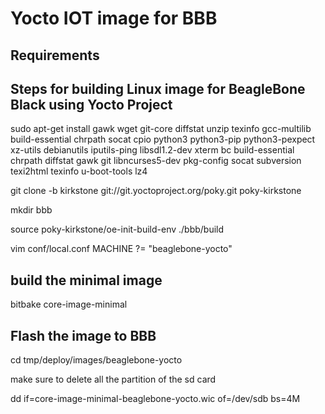 # Yocto IOT image for BBB

## Requirements

## Steps for building Linux image for BeagleBone Black using Yocto Project

sudo apt-get install gawk wget git-core diffstat unzip texinfo gcc-multilib build-essential chrpath socat cpio python3 python3-pip python3-pexpect xz-utils debianutils iputils-ping libsdl1.2-dev xterm bc build-essential chrpath diffstat gawk git libncurses5-dev pkg-config socat subversion texi2html texinfo u-boot-tools lz4

git clone -b kirkstone git://git.yoctoproject.org/poky.git poky-kirkstone

mkdir bbb

source poky-kirkstone/oe-init-build-env ./bbb/build

vim conf/local.conf 
MACHINE ?= "beaglebone-yocto"

## build the minimal image

bitbake core-image-minimal

## Flash the image to BBB

cd tmp/deploy/images/beaglebone-yocto

make sure to delete all the partition of the sd card

dd if=core-image-minimal-beaglebone-yocto.wic of=/dev/sdb bs=4M

